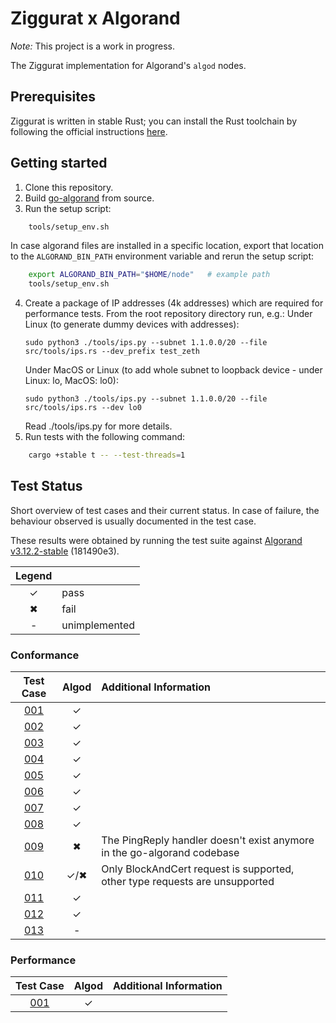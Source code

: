 # Ziggurat x Algorand

*Note:* This project is a work in progress.

The Ziggurat implementation for Algorand's `algod` nodes.

## Prerequisites

Ziggurat is written in stable Rust; you can install the Rust toolchain by following the official instructions [here](https://www.rust-lang.org/learn/get-started).

## Getting started

1. Clone this repository.
2. Build [go-algorand](https://github.com/algorand/go-algorand) from source.
3. Run the setup script:
```zsh
    tools/setup_env.sh
```

In case algorand files are installed in a specific location, export that location to the `ALGORAND_BIN_PATH`
environment variable and rerun the setup script:
```zsh
    export ALGORAND_BIN_PATH="$HOME/node"   # example path
    tools/setup_env.sh
```
4. Create a package of IP addresses (4k addresses) which are required for performance tests. From the root repository directory run, e.g.:
   Under Linux (to generate dummy devices with addresses):
   ```
   sudo python3 ./tools/ips.py --subnet 1.1.0.0/20 --file src/tools/ips.rs --dev_prefix test_zeth
   ```
   Under MacOS or Linux (to add whole subnet to loopback device - under Linux: lo, MacOS: lo0):
   ```
   sudo python3 ./tools/ips.py --subnet 1.1.0.0/20 --file src/tools/ips.rs --dev lo0
   ```
   Read ./tools/ips.py for more details.
5. Run tests with the following command:
```zsh
    cargo +stable t -- --test-threads=1
```

## Test Status

Short overview of test cases and their current status. In case of failure, the behaviour observed is usually documented in the test case.

These results were obtained by running the test suite against [Algorand v3.12.2-stable](https://github.com/algorand/go-algorand/releases/tag/v3.12.2-stable) (181490e3).

| Legend |               |
| :----: | ------------- |
|   ✓    | pass          |
|   ✖    | fail          |
|   -    | unimplemented |

### Conformance

|             Test Case             | Algod  | Additional Information                                                      |
| :-------------------------------: | :----: | :-------------------------------------------------------------------------- |
| [001](SPEC.md#ZG-CONFORMANCE-001) |   ✓    |                                                                             |
| [002](SPEC.md#ZG-CONFORMANCE-002) |   ✓    |                                                                             |
| [003](SPEC.md#ZG-CONFORMANCE-003) |   ✓    |                                                                             |
| [004](SPEC.md#ZG-CONFORMANCE-004) |   ✓    |                                                                             |
| [005](SPEC.md#ZG-CONFORMANCE-005) |   ✓    |                                                                             |
| [006](SPEC.md#ZG-CONFORMANCE-006) |   ✓    |                                                                             |
| [007](SPEC.md#ZG-CONFORMANCE-007) |   ✓    |                                                                             |
| [008](SPEC.md#ZG-CONFORMANCE-008) |   ✓    |                                                                             |
| [009](SPEC.md#ZG-CONFORMANCE-009) |   ✖    | The PingReply handler doesn't exist anymore in the go-algorand codebase     |
| [010](SPEC.md#ZG-CONFORMANCE-010) |  ✓/✖   | Only BlockAndCert request is supported, other type requests are unsupported |
| [011](SPEC.md#ZG-CONFORMANCE-011) |   ✓    |                                                                             |
| [012](SPEC.md#ZG-CONFORMANCE-012) |   ✓    |                                                                             |
| [013](SPEC.md#ZG-CONFORMANCE-013) |   -    |                                                                             |

### Performance

|             Test Case             | Algod  | Additional Information                                                      |
| :-------------------------------: | :----: | :-------------------------------------------------------------------------- |
| [001](SPEC.md#ZG-PERFORMANCE-001) |   ✓    |                                                                             |
